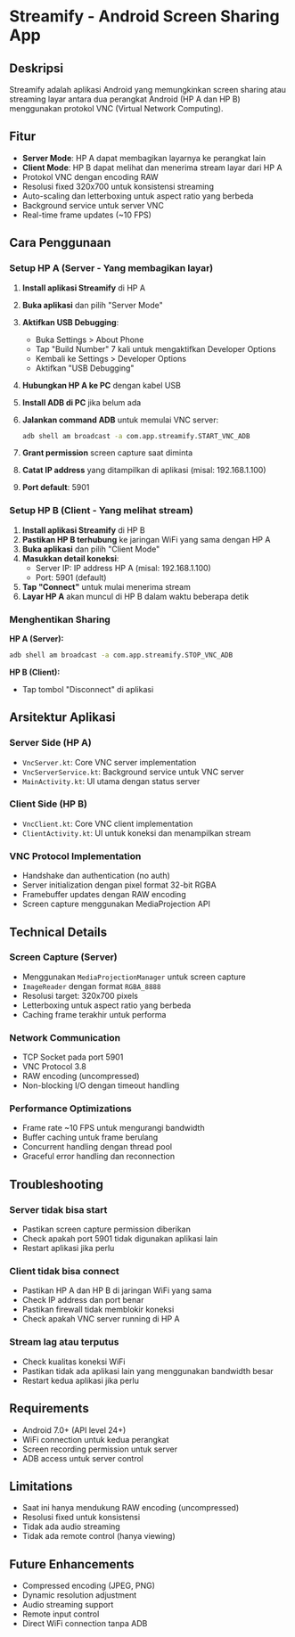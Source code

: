 # Streamify - Android Screen Sharing App

## Deskripsi
Streamify adalah aplikasi Android yang memungkinkan screen sharing atau streaming layar antara dua perangkat Android (HP A dan HP B) menggunakan protokol VNC (Virtual Network Computing).

## Fitur
- **Server Mode**: HP A dapat membagikan layarnya ke perangkat lain
- **Client Mode**: HP B dapat melihat dan menerima stream layar dari HP A
- Protokol VNC dengan encoding RAW
- Resolusi fixed 320x700 untuk konsistensi streaming
- Auto-scaling dan letterboxing untuk aspect ratio yang berbeda
- Background service untuk server VNC
- Real-time frame updates (~10 FPS)

## Cara Penggunaan

### Setup HP A (Server - Yang membagikan layar)

1. **Install aplikasi Streamify** di HP A
2. **Buka aplikasi** dan pilih "Server Mode"
3. **Aktifkan USB Debugging**:
   - Buka Settings > About Phone
   - Tap "Build Number" 7 kali untuk mengaktifkan Developer Options
   - Kembali ke Settings > Developer Options
   - Aktifkan "USB Debugging"

4. **Hubungkan HP A ke PC** dengan kabel USB
5. **Install ADB di PC** jika belum ada
6. **Jalankan command ADB** untuk memulai VNC server:
   ```bash
   adb shell am broadcast -a com.app.streamify.START_VNC_ADB
   ```

7. **Grant permission** screen capture saat diminta
8. **Catat IP address** yang ditampilkan di aplikasi (misal: 192.168.1.100)
9. **Port default**: 5901

### Setup HP B (Client - Yang melihat stream)

1. **Install aplikasi Streamify** di HP B
2. **Pastikan HP B terhubung** ke jaringan WiFi yang sama dengan HP A
3. **Buka aplikasi** dan pilih "Client Mode"
4. **Masukkan detail koneksi**:
   - Server IP: IP address HP A (misal: 192.168.1.100)
   - Port: 5901 (default)
5. **Tap "Connect"** untuk mulai menerima stream
6. **Layar HP A** akan muncul di HP B dalam waktu beberapa detik

### Menghentikan Sharing

**HP A (Server):**
```bash
adb shell am broadcast -a com.app.streamify.STOP_VNC_ADB
```

**HP B (Client):**
- Tap tombol "Disconnect" di aplikasi

## Arsitektur Aplikasi

### Server Side (HP A)
- `VncServer.kt`: Core VNC server implementation
- `VncServerService.kt`: Background service untuk VNC server
- `MainActivity.kt`: UI utama dengan status server

### Client Side (HP B)
- `VncClient.kt`: Core VNC client implementation  
- `ClientActivity.kt`: UI untuk koneksi dan menampilkan stream

### VNC Protocol Implementation
- Handshake dan authentication (no auth)
- Server initialization dengan pixel format 32-bit RGBA
- Framebuffer updates dengan RAW encoding
- Screen capture menggunakan MediaProjection API

## Technical Details

### Screen Capture (Server)
- Menggunakan `MediaProjectionManager` untuk screen capture
- `ImageReader` dengan format `RGBA_8888`
- Resolusi target: 320x700 pixels
- Letterboxing untuk aspect ratio yang berbeda
- Caching frame terakhir untuk performa

### Network Communication
- TCP Socket pada port 5901
- VNC Protocol 3.8
- RAW encoding (uncompressed)
- Non-blocking I/O dengan timeout handling

### Performance Optimizations
- Frame rate ~10 FPS untuk mengurangi bandwidth
- Buffer caching untuk frame berulang
- Concurrent handling dengan thread pool
- Graceful error handling dan reconnection

## Troubleshooting

### Server tidak bisa start
- Pastikan screen capture permission diberikan
- Check apakah port 5901 tidak digunakan aplikasi lain
- Restart aplikasi jika perlu

### Client tidak bisa connect
- Pastikan HP A dan HP B di jaringan WiFi yang sama
- Check IP address dan port benar
- Pastikan firewall tidak memblokir koneksi
- Check apakah VNC server running di HP A

### Stream lag atau terputus
- Check kualitas koneksi WiFi
- Pastikan tidak ada aplikasi lain yang menggunakan bandwidth besar
- Restart kedua aplikasi jika perlu

## Requirements
- Android 7.0+ (API level 24+)
- WiFi connection untuk kedua perangkat
- Screen recording permission untuk server
- ADB access untuk server control

## Limitations
- Saat ini hanya mendukung RAW encoding (uncompressed)
- Resolusi fixed untuk konsistensi
- Tidak ada audio streaming
- Tidak ada remote control (hanya viewing)

## Future Enhancements
- Compressed encoding (JPEG, PNG)
- Dynamic resolution adjustment
- Audio streaming support
- Remote input control
- Direct WiFi connection tanpa ADB
